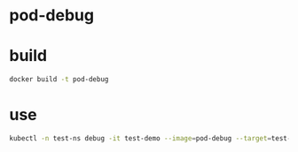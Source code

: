 # pod-debug

# build

```bash
docker build -t pod-debug
```

# use

```bash
kubectl -n test-ns debug -it test-demo --image=pod-debug --target=test-demo
```
